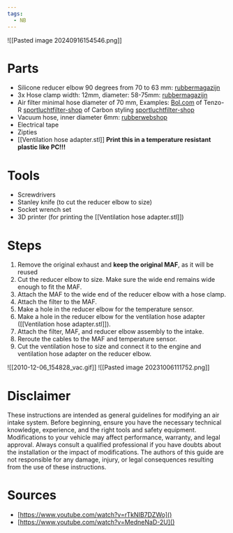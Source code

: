 ```yaml
---
tags:
  - NB
---
```

![[Pasted image 20240916154546.png]]

# Parts

- Silicone reducer elbow 90 degrees from 70 to 63 mm: [rubbermagazijn](https://www.rubbermagazijn.nl/siliconen-verloopbocht-90-graden-zwart-dn-70-63mm_zwart_16390.html)
- 3x Hose clamp width: 12mm, diameter: 58-75mm: [rubbermagazijn](https://www.rubbermagazijn.nl/slangklem-rvs-12mm-dn-58-75mm_grijs-metallic_14996.html)
- Air filter minimal hose diameter of 70 mm, Examples: [Bol.com](https://www.bol.com/nl/nl/p/powerfilter-open-luchtfilter-af-blue/9300000018747356/?bltgh=p1RUOkIorrGiBMAMMT5DGw.gLGM2H9PWuuf7xJ0b3lOMg_0_21.24.ProductTitle) of Tenzo-R [sportluchtfilter-shop](https://www.sportluchtfilter-shop.nl/detail/index/sArticle/595846) of Carbon styling [sportluchtfilter-shop](https://www.sportluchtfilter-shop.nl/detail/index/sArticle/613554)
- Vacuum hose, inner diameter 6mm: [rubberwebshop](https://www.rubberwebshop.nl/siliconen-slang/siliconen-slang-diameter-6mm-inwendi)
- Electrical tape
- Zipties
- [[Ventilation hose adapter.stl]] **Print this in a temperature resistant plastic like PC!!!**

# Tools

- Screwdrivers
- Stanley knife (to cut the reducer elbow to size)
- Socket wrench set
- 3D printer (for printing the [[Ventilation hose adapter.stl]])

# Steps

1. Remove the original exhaust and **keep the original MAF**, as it will be reused
2. Cut the reducer elbow to size. Make sure the wide end remains wide enough to fit the MAF.
3. Attach the MAF to the wide end of the reducer elbow with a hose clamp.
4. Attach the filter to the MAF.
5. Make a hole in the reducer elbow for the temperature sensor.
6. Make a hole in the reducer elbow for the ventilation hose adapter ([[Ventilation hose adapter.stl]]).
7. Attach the filter, MAF, and reducer elbow assembly to the intake.
8. Reroute the cables to the MAF and temperature sensor.
9. Cut the ventilation hose to size and connect it to the engine and ventilation hose adapter on the reducer elbow.

![[2010-12-06_154828_vac.gif]]
![[Pasted image 20231006111752.png]]

# Disclaimer

These instructions are intended as general guidelines for modifying an air intake system. Before beginning, ensure you have the necessary technical knowledge, experience, and the right tools and safety equipment. Modifications to your vehicle may affect performance, warranty, and legal approval. Always consult a qualified professional if you have doubts about the installation or the impact of modifications. The authors of this guide are not responsible for any damage, injury, or legal consequences resulting from the use of these instructions.

# Sources

- [https://www.youtube.com/watch?v=rTkNIB7DZWo]()
- [https://www.youtube.com/watch?v=MedneNaD-2U]()